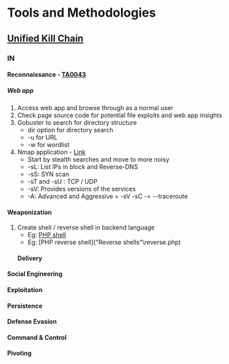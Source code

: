 # Tools and Methodologies
## [Unified Kill Chain](https://www.unifiedkillchain.com/assets/The-Unified-Kill-Chain.pdf)
### IN
#### Reconnaissance - [TA0043](https://attack.mitre.org/tactics/TA0043/)
##### Web app
1. Access web app and browse through as a normal user
2.  Check page source code for potential file exploits and web app insights
3. Gobuster to search for directory structure
   - dir option for directory search
   - -u for URL
   - -w for wordlist
4. Nmap application - [Link](https://nmap.org/book/toc.html)
   - Start by stealth searches and move to more noisy
   - -sL: List IPs in block and Reverse-DNS
   - -sS: SYN scan
   - -sT and -sU : TCP  / UDP
   - -sV: Provides versions of the services
   - -A: Advanced and Aggressive = -sV -sC -= --traceroute


#### Weaponization
1. Create shell / reverse shell in backend language
   - Eg: [PHP shell](Shells\shell.php)
   - Eg: [PHP reverse shell]("Reverse shells"\reverse.php)
   #### Delivery
#### Social Engineering
#### Exploitation
#### Persistence
#### Defense Evasion
#### Command & Control
#### Pivoting
